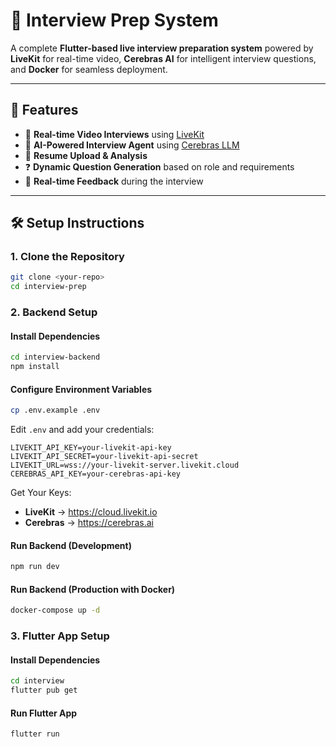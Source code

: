 # 🎯 Interview Prep System

A complete **Flutter-based live interview preparation system** powered by **LiveKit** for real-time video, **Cerebras AI** for intelligent interview questions, and **Docker** for seamless deployment.

---
## 🚀 Features

- 🎥 **Real-time Video Interviews** using [LiveKit](https://livekit.io)  
- 🤖 **AI-Powered Interview Agent** using [Cerebras LLM](https://cerebras.ai)  
- 📄 **Resume Upload & Analysis**  
- ❓ **Dynamic Question Generation** based on role and requirements  
- 💬 **Real-time Feedback** during the interview  

---

## 🛠️ Setup Instructions

### 1. Clone the Repository
```bash
git clone <your-repo>
cd interview-prep
```

### 2. Backend Setup

#### Install Dependencies
```bash
cd interview-backend
npm install
```

#### Configure Environment Variables
```bash
cp .env.example .env
```

Edit `.env` and add your credentials:
```env
LIVEKIT_API_KEY=your-livekit-api-key
LIVEKIT_API_SECRET=your-livekit-api-secret
LIVEKIT_URL=wss://your-livekit-server.livekit.cloud
CEREBRAS_API_KEY=your-cerebras-api-key
```

Get Your Keys:
- **LiveKit** → https://cloud.livekit.io
- **Cerebras** → https://cerebras.ai

#### Run Backend (Development)
```bash
npm run dev
```

#### Run Backend (Production with Docker)
```bash
docker-compose up -d
```

### 3. Flutter App Setup

#### Install Dependencies
```bash
cd interview
flutter pub get
```

#### Run Flutter App
```bash
flutter run
```
